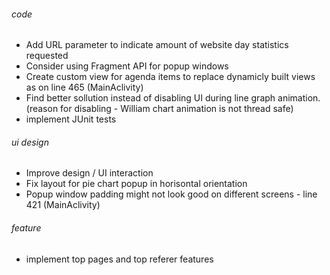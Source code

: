 ###### code
* Add URL parameter to indicate amount of website day statistics requested
* Consider using Fragment API for popup windows
* Create custom view for agenda items to replace dynamicly built views as on line 465 (MainAclivity)
* Find better sollution instead of disabling UI during line graph animation. 
  (reason for disabling - William chart animation is not thread safe)
* implement JUnit tests

###### ui design
* Improve design / UI interaction
* Fix layout for pie chart popup in horisontal orientation
* Popup window padding might not look good on different screens - line 421 (MainAclivity)

###### feature
* implement top pages and top referer features
